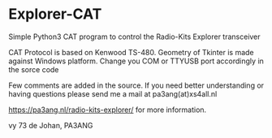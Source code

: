 # Explorer-CAT
Simple Python3 CAT program to control the Radio-Kits Explorer transceiver

CAT Protocol is based on Kenwood TS-480.
Geometry of Tkinter is made against Windows platform.
Change you COM or TTYUSB port accordingly in the sorce code

Few comments are added in the source. If you need better understanding or having questions please send me a mail at pa3ang(at)xs4all.nl

https://pa3ang.nl/radio-kits-explorer/  for more information.

vy 73 de Johan, PA3ANG
